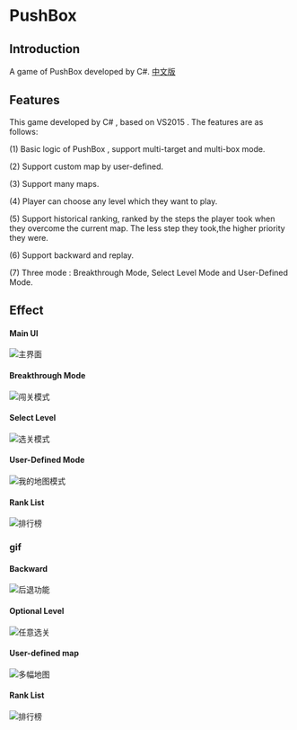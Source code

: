 # PushBox

Introduction
------------------------------------------
A game of PushBox developed by C#.  [中文版](https://github.com/liufushihai/PushBox/blob/master/README-zh.md)

Features
------------------------------------------

This game developed by C# , based on VS2015 . The features are as follows:

(1) Basic logic of PushBox , support multi-target and multi-box mode.

(2) Support custom map by user-defined. 

(3) Support many maps.

(4) Player can choose any level which they want to play.

(5) Support historical ranking, ranked by the steps the player took when they overcome the current map.  The less step they took,the higher priority they were.

(6) Support backward and replay.

(7) Three mode : Breakthrough Mode, Select Level Mode and User-Defined Mode. 


Effect
-----------------------------

#### Main UI

![主界面](https://github.com/liufushihai/PushBox/blob/master/Images/p1.png)

#### Breakthrough Mode
![闯关模式](https://github.com/liufushihai/PushBox/blob/master/Images/p2.png)

#### Select Level
![选关模式](https://github.com/liufushihai/PushBox/blob/master/Images/p4.png)

#### User-Defined Mode
![我的地图模式](https://github.com/liufushihai/PushBox/blob/master/Images/p6.png)

#### Rank List

![排行榜](https://github.com/liufushihai/PushBox/blob/master/Images/p5.png)

### gif

#### Backward

![后退功能](https://github.com/liufushihai/PushBox/blob/master/Images/1.gif)

#### Optional Level
![任意选关](https://github.com/liufushihai/PushBox/blob/master/Images/2.gif)

#### User-defined map
![多幅地图](https://github.com/liufushihai/PushBox/blob/master/Images/3.gif)

#### Rank List
![排行榜](https://github.com/liufushihai/PushBox/blob/master/Images/4.gif)










